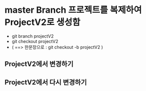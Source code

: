 # master Branch 프로젝트를 복제하여 ProjectV2로 생성함
* git branch projectV2
* git checkout projectV2
* ( ==> 한문장으로 : git checkout -b projectV2 )

## ProjectV2에서 변경하기
## ProjectV2에서 다시 변경하기